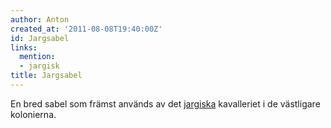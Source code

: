 ```yaml
---
author: Anton
created_at: '2011-08-08T19:40:00Z'
id: Jargsabel
links:
  mention:
  - jargisk
title: Jargsabel
---
```


En bred sabel som främst används av det [jargiska] kavalleriet i de västligare kolonierna.

  [jargiska]: jargisk
